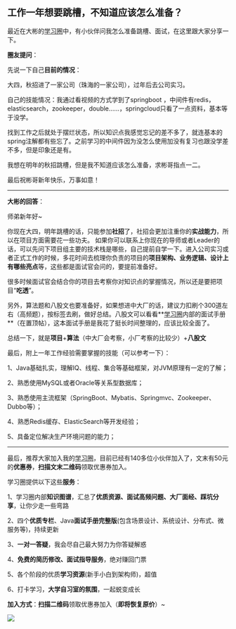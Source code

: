 ## 工作一年想要跳槽，不知道应该怎么准备？

最近在大彬的[学习圈](https://mp.weixin.qq.com/s?__biz=Mzg2OTY1NzY0MQ==&mid=2247492252&idx=1&sn=8fc12e97763e3b994b0dd0e717a4b674&chksm=ce9b1fdaf9ec96cca6c03cb6e7b61156d3226dbb587f81cea27b71be6671b81b537c9b7e9b2d#rd)中，有小伙伴问我怎么准备跳槽、面试，在这里跟大家分享一下。

**圈友提问**：

先说一下自己**目前的情况**：

大四，秋招进了一家公司（珠海的一家公司），过年后去公司实习。 

自己的技能情况：我通过看视频的方式学到了springboot  ，中间件有redis，elasticsearch，zookeeper，double……，springcloud只看了一点资料，基本等于没学。 

找到工作之后就处于摆烂状态，所以知识点我感觉忘记的差不多了，就连基本的spring注解都有些忘了。之前学习的中间件因为没怎么使用加没有复习也跟没学差不多，但是印象还是有。

我想在明年的秋招跳槽，但是我不知道应该怎么准备，求彬哥指点一二。

最后祝彬哥新年快乐，万事如意！

---

**大彬的回答**：

师弟新年好~

你现在大四，明年跳槽的话，只能参加**社招**了，社招会更加注重你的**实战能力**，所以在项目方面需要花一些功夫。 如果你可以联系上你现在的导师或者Leader的话，可以先问下项目组主要的技术栈是哪些，自己提前自学一下。进入公司实习或者正式工作的时候，多花时间去梳理你负责的项目的**项目架构、业务逻辑、设计上有哪些亮点**等，这些都是面试官会问的，要提前准备好。 

很多时候面试官会结合你的项目去考察你对知识点的掌握情况，所以还是要把项目“**吃透**”。 

另外，算法题和八股文也要准备好，如果想进中大厂的话，建议力扣刷个300道左右（高频题），按标签去刷，做好总结。八股文可以看看**[学习圈](https://mp.weixin.qq.com/s?__biz=Mzg2OTY1NzY0MQ==&mid=2247492252&idx=1&sn=8fc12e97763e3b994b0dd0e717a4b674&chksm=ce9b1fdaf9ec96cca6c03cb6e7b61156d3226dbb587f81cea27b71be6671b81b537c9b7e9b2d#rd)内部的面试手册**（在置顶帖），这本面试手册是我花了挺长时间整理的，应该比较全面了。 



总结一下，就是**项目**+**算法**（中大厂会考察，小厂考察的比较少）+**八股文** 



最后，附上一年工作经验需要掌握的技能（可以参考一下）： 

1、Java基础扎实，理解IQ、线程、集合等基础框架，对JVM原理有一定的了解； 

2、熟悉使用MySQL或者Oracle等关系型数据库； 

3、熟悉使用主流框架（SpringBoot、Mybatis、Springmvc、Zookeeper、Dubbo等）； 

4、熟悉Redis缓存、ElasticSearch等开发经验；  

5、具备定位解决生产环境问题的能力；



---

最后，推荐大家加入我的[学习圈](http://mp.weixin.qq.com/s?__biz=Mzg2OTY1NzY0MQ==&mid=2247492252&idx=1&sn=8fc12e97763e3b994b0dd0e717a4b674&chksm=ce9b1fdaf9ec96cca6c03cb6e7b61156d3226dbb587f81cea27b71be6671b81b537c9b7e9b2d&scene=21#wechat_redirect)，目前已经有140多位小伙伴加入了，文末有50元的**优惠券**，**扫描文末二维码**领取优惠券加入。

学习圈提供以下这些**服务**：

1、学习圈内部**知识图谱**，汇总了**优质资源、面试高频问题、大厂面经、踩坑分享**，让你少走一些弯路

2、四个**优质专栏**、Java**面试手册完整版**(包含场景设计、系统设计、分布式、微服务等)，持续更新

3、**一对一答疑**，我会尽自己最大努力为你答疑解惑

4、**免费的简历修改、面试指导服务**，绝对赚回门票

5、各个阶段的优质**学习资源**(新手小白到架构师)，超值

6、打卡学习，**大学自习室的氛围**，一起蜕变成长



**加入方式**：**扫描二维码**领取优惠券加入（**即将恢复原价**）~

![](http://img.topjavaer.cn/img/星球优惠券-b站.png)